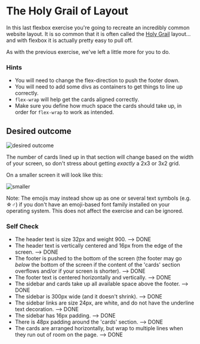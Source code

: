 # The Holy Grail of Layout

In this last flexbox exercise you're going to recreate an incredibly common website layout. It is so common that it is often called the [Holy Grail](https://www.google.com/search?q=holy+grail+layout&tbm=isch&sclient=img) layout... and with flexbox it is actually pretty easy to pull off.

As with the previous exercise, we've left a little more for you to do.

### Hints
- You will need to change the flex-direction to push the footer down.
- You will need to add some divs as containers to get things to line up correctly.
- `flex-wrap` will help get the cards aligned correctly.
-  Make sure you define how much space the cards should take up, in order for `flex-wrap` to work as intended.

## Desired outcome

![desired outcome](./desired-outcome.png)

The number of cards lined up in that section will change based on the width of your screen, so don't stress about getting _exactly_ a 2x3 or 3x2 grid.

On a smaller screen it will look like this:

![smaller](./desired-outcome-smaller.png)

Note: The emojis may instead show up as one or several text symbols (e.g. &#9734;&#9794;) if you don't have an emoji-based font family installed on your operating system. This does not affect the exercise and can be ignored.

### Self Check
- The header text is size 32px and weight 900. --> DONE
- The header text is vertically centered and 16px from the edge of the screen. --> DONE
- The footer is pushed to the bottom of the screen (the footer may go _below_ the bottom of the screen if the content of the 'cards' section overflows and/or if your screen is shorter). --> DONE
- The footer text is centered horizontally and vertically. --> DONE
- The sidebar and cards take up all available space above the footer. --> DONE
- The sidebar is 300px wide (and it doesn't shrink). --> DONE
- The sidebar links are size 24px, are white, and do not have the underline text decoration. --> DONE
- The sidebar has 16px padding. --> DONE
- There is 48px padding around the 'cards' section. --> DONE
- The cards are arranged horizontally, but wrap to multiple lines when they run out of room on the page. --> DONE 
